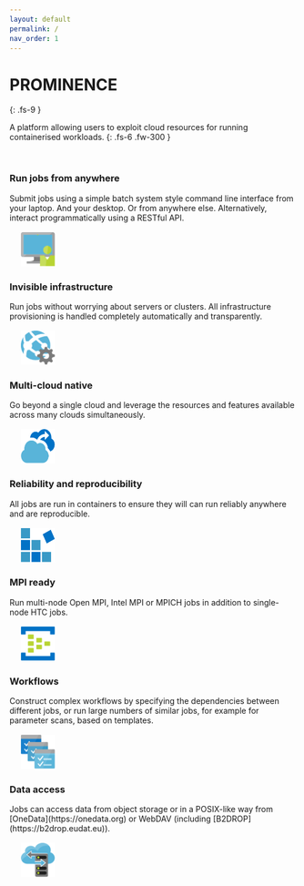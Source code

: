 ```yaml
---
layout: default
permalink: /
nav_order: 1
---
```


# PROMINENCE
{: .fs-9 }

A platform allowing users to exploit cloud resources for running containerised workloads.
{: .fs-6 .fw-300 }

<br/>
<h3>Run jobs from anywhere</h3>
Submit jobs using a simple batch system style command line interface from your laptop. And your desktop. Or from anywhere else. Alternatively, interact programmatically using a RESTful API.
<br/>
<br/>

<img width="60" height="60" src="prominence-job-submission.png" hspace="20">
<h3>Invisible infrastructure</h3>
Run jobs without worrying about servers or clusters.
All infrastructure provisioning is handled completely automatically and transparently.
<br/>
<br/>

<img width="60" height="60" src="prominence-invisible.png" hspace="20">
<h3>Multi-cloud native</h3>
Go beyond a single cloud and leverage the resources and features available across many clouds simultaneously.
<br/>
<br/>

<img width="60" height="60" src="prominence-burst.png" hspace="20">
<h3>Reliability and reproducibility</h3>
All jobs are run in containers to ensure they will can run reliably anywhere and are reproducible.
<br/>
<br/>

<img width="60" height="60" src="prominence-containers.png" hspace="20">
<h3>MPI ready</h3>
Run multi-node Open MPI, Intel MPI or MPICH jobs in addition to single-node HTC jobs.
<br/>
<br/>

<img width="60" height="60" src="prominence-multi-node.png" hspace="20">
<h3>Workflows</h3>
Construct complex workflows by specifying the dependencies between different jobs, or run large numbers
of similar jobs, for example for parameter scans, based on templates.
<br/>
<br/>

<img width="60" height="60" src="prominence-workflow.png" hspace="20">
<h3>Data access</h3>
Jobs can access data from object storage or in a POSIX-like way from [OneData](https://onedata.org) or WebDAV (including [B2DROP](https://b2drop.eudat.eu)).
<br/>
<br/>
<img width="60" height="60" src="prominence-storage.png" hspace="20">

